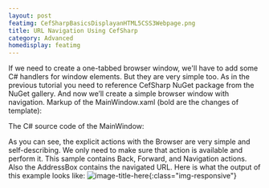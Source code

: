 ```yaml
---
layout: post
featimg: CefSharpBasicsDisplayanHTML5CSS3Webpage.png
title: URL Navigation Using CefSharp
category: Advanced
homedisplay: featimg
---
```

If we need to create a one-tabbed browser window, we'll have to add some C# handlers for window elements. But they are very simple too.
As in the previous tutorial you need to reference CefSharp NuGet package from the NuGet gallery.
And now we’ll create a simple browser window with navigation.
Markup of the MainWindow.xaml (bold are the changes of template):

<script src="https://gist.github.com/cefsharptutorials/1e26ac1ff1dcefe112ce80c0592a44d8.js"></script>

The C# source code of the MainWindow:

<script src="https://gist.github.com/cefsharptutorials/86e630b9baa08a2d3b5e230a2d49afa8.js"></script>

As you can see, the explicit actions with the Browser are very simple and self-describing. We only need to make sure that action is available and perform it.
This sample contains Back, Forward, and Navigation actions. Also the AddressBox contains the navigated URL.
Here is what the output of this example looks like:
![image-title-here](/cefsharptutorials/img/URLNavigationUsingCefSharpOutput.png){:class="img-responsive"}
